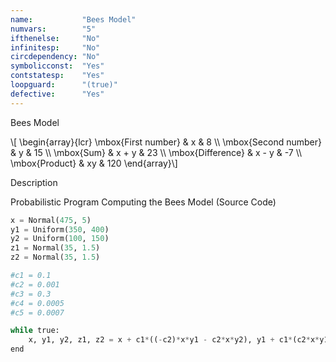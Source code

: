 ```yaml
---
name:           "Bees Model"
numvars:        "5"
ifthenelse:     "No"
infinitesp:     "No"
circdependency: "No"
symbolicconst:  "Yes"
contstatesp:    "Yes"
loopguard:      "(true)"
defective:      "Yes"
---
```


Bees Model
<p>
\[ \begin{array}{lcr}
\mbox{First number} & x & 8 \\
\mbox{Second number} & y & 15 \\
\mbox{Sum} & x + y & 23 \\
\mbox{Difference} & x - y & -7 \\
\mbox{Product} & xy & 120 \end{array}\] 
</p>

Description


Probabilistic Program Computing the Bees Model (Source Code)
```python
x = Normal(475, 5)
y1 = Uniform(350, 400)
y2 = Uniform(100, 150)
z1 = Normal(35, 1.5)
z2 = Normal(35, 1.5)

#c1 = 0.1
#c2 = 0.001
#c3 = 0.3
#c4 = 0.0005
#c5 = 0.0007

while true:
    x, y1, y2, z1, z2 = x + c1*((-c2)*x*y1 - c2*x*y2), y1 + c1*(c2*x*y1 - c3*y1 + c4*y1*z1 + c5*y1*z2), y2 + c1*(c2*x*y2 - c3*y2 + c4*y2*z2 + c5*y2*z1), z1 + c1*(c3*y1 - c4*y1*z1 - c5*y2*z1), z2 + c1*(c3*y2 - c4*y2*z2 - c5*y1*z2)
end
```

